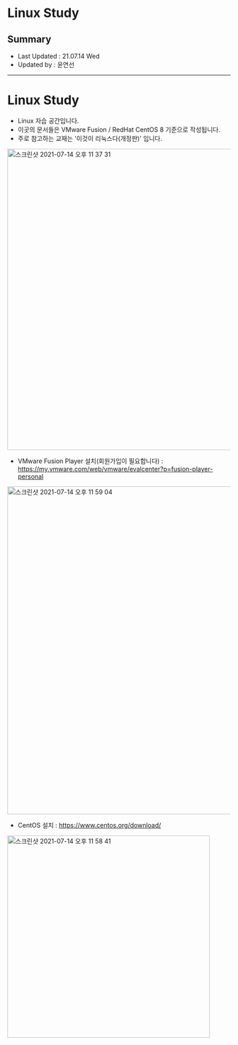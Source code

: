 Linux Study
====================================
## Summary
- Last Updated : 21.07.14 Wed   
- Updated by : 윤연선
-----------------------------------
# Linux Study

* Linux 자습 공간입니다.
* 이곳의 문서들은 VMware Fusion / RedHat CentOS 8 기준으로 작성됩니다.
* 주로 참고하는 교재는 '이것이 리눅스다(개정판)' 입니다.
   
<img width="681" alt="스크린샷 2021-07-14 오후 11 37 31" src="https://user-images.githubusercontent.com/57285121/125641057-fc69637c-ba9f-4e3f-9ffc-5a2c8d59b8f4.png">
   
* VMware Fusion Player 설치(회원가입이 필요합니다) : https://my.vmware.com/web/vmware/evalcenter?p=fusion-player-personal
   
<img width="741" alt="스크린샷 2021-07-14 오후 11 59 04" src="https://user-images.githubusercontent.com/57285121/125644787-f9ecc9b9-d534-453f-a87d-517a5b1c801b.png">
   
* CentOS 설치 : https://www.centos.org/download/
   
<img width="457" alt="스크린샷 2021-07-14 오후 11 58 41" src="https://user-images.githubusercontent.com/57285121/125644685-6fd7b274-399b-47fb-a556-5353b814a79e.png">
   

